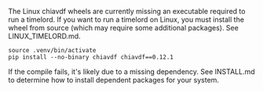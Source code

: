 The Linux chiavdf wheels are currently missing an executable required to run a timelord.
If you want to run a timelord on Linux, you must install the wheel from source (which may require
some additional packages). See LINUX_TIMELORD.md.

```
source .venv/bin/activate
pip install --no-binary chiavdf chiavdf==0.12.1
```

If the compile fails, it's likely due to a missing dependency. See INSTALL.md to determine
how to install dependent packages for your system.

